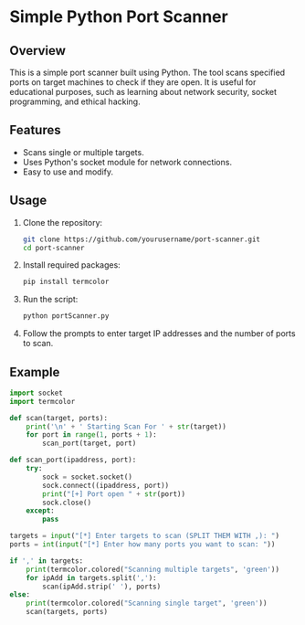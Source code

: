 # Simple Python Port Scanner

## Overview

This is a simple port scanner built using Python. The tool scans specified ports on target machines to check if they are open. It is useful for educational purposes, such as learning about network security, socket programming, and ethical hacking.

## Features

- Scans single or multiple targets.
- Uses Python's socket module for network connections.
- Easy to use and modify.

## Usage

1. Clone the repository:
    ```bash
    git clone https://github.com/yourusername/port-scanner.git
    cd port-scanner
    ```

2. Install required packages:
    ```bash
    pip install termcolor
    ```

3. Run the script:
    ```bash
    python portScanner.py
    ```

4. Follow the prompts to enter target IP addresses and the number of ports to scan.

## Example

```python
import socket
import termcolor

def scan(target, ports):
    print('\n' + ' Starting Scan For ' + str(target))
    for port in range(1, ports + 1):
        scan_port(target, port)

def scan_port(ipaddress, port):
    try:
        sock = socket.socket()
        sock.connect((ipaddress, port))
        print("[+] Port open " + str(port))
        sock.close()
    except:
        pass

targets = input("[*] Enter targets to scan (SPLIT THEM WITH ,): ")
ports = int(input("[*] Enter how many ports you want to scan: "))

if ',' in targets:
    print(termcolor.colored("Scanning multiple targets", 'green'))
    for ipAdd in targets.split(','):
        scan(ipAdd.strip(' '), ports)
else:
    print(termcolor.colored("Scanning single target", 'green'))
    scan(targets, ports)
